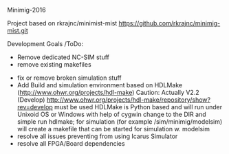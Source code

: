 ﻿Minimig-2016

Project based on rkrajnc/minimist-mist https://github.com/rkrajnc/minimig-mist.git

Development Goals /ToDo:
- Remove dedicated NC-SIM stuff
- remove existing makefiles
+ fix or remove broken simulation stuff
+ Add Build and simulation environment based on HDLMake (http://www.ohwr.org/projects/hdl-make)
  Caution: Actually V2.2 (Develop) http://www.ohwr.org/projects/hdl-make/repository/show?rev=develop must be used
  HDLMake is Python based and will run under Unixoid OS or Windows with help of cygwin
  change to the DIR and simple run hdlmake; for simulation (for example /sim/minimig/modelsim) will create a makefile that can be started for simulation w. modelsim
+ resolve all issues preventing from using Icarus Simulator
+ resolve all FPGA/Board dependencies
  